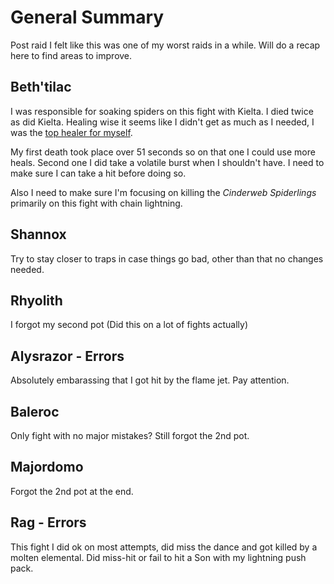 # General Summary
Post raid I felt like this was one of my worst raids in a while. Will do a recap here to find areas to improve. 

## Beth'tilac
I was responsible for soaking spiders on this fight with Kielta. I died twice as did
Kielta. Healing wise it seems like I didn't get as much as I needed, I was the [top healer for myself](https://classic.warcraftlogs.com/reports/YBHRbfLhwrDgTa43?fight=9&type=healing&start=1633281&end=1804254&target=3).

My first death took place over 51 seconds so on that one I could use more heals. Second one I did take a volatile burst when I shouldn't have. I need to make sure I can take a hit before doing so.

Also I need to make sure I'm focusing on killing the *Cinderweb Spiderlings* primarily on this fight with chain lightning.

## Shannox
Try to stay closer to traps in case things go bad, other than that no changes needed. 

## Rhyolith
I forgot my second pot (Did this on a lot of fights actually)

## Alysrazor - Errors
Absolutely embarassing that I got hit by the flame jet. Pay attention.

## Baleroc
Only fight with no major mistakes? Still forgot the 2nd pot.

## Majordomo
Forgot the 2nd pot at the end.

## Rag - Errors
This fight I did ok on most attempts, did miss the dance and got killed by a molten elemental. Did miss-hit or fail to hit a Son with my lightning push pack.
